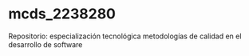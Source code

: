# mcds_2238280
Repositorio: especialización tecnológica metodologías de calidad en el desarrollo de software
